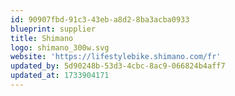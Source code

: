 ```yaml
---
id: 90907fbd-91c3-43eb-a8d2-8ba3acba0933
blueprint: supplier
title: Shimano
logo: shimano_300w.svg
website: 'https://lifestylebike.shimano.com/fr'
updated_by: 5d90248b-53d3-4cbc-8ac9-066824b4aff7
updated_at: 1733904171
---
```

